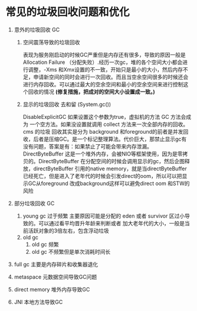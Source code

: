 # 常见的垃圾回收问题和优化

1. 意外的垃圾回收 GC

   1. 空间震荡导致的垃圾回收

      表现为服务刚启动的时候GC严重但是内存还有很多，导致的原因一般是Allocation Failure （分配失败）.经历一次gc，堆的各个空间大小都会进行调整，-Xms 和Xmx设置的不一致，开始只是最小的大小，然后内存不足，申请新空间的同时会进行一次回收。而且当空余空间很多的时候还会进行内存回收。可以通过最大的空余空间和最小的空余空间来进行控制这个回收的情况 **(修复措施，把成对的空间大小设置成一致。)**

   2. 显示的垃圾回收 去和留 (System.gc())

      DisableExplicitGC 如果设置这个参数为true，虚拟机的方法 GC 方法会成为 一个空方法。如果没设置就调用 collect 方法来一次全部内存的回收。cms 的垃圾 回收其实是分为 background 和foreground的前者是并发回收，后者是压缩GC。是一个标记整理算法。代价巨大，那禁止显示gc有没有问题，答案是有：如果禁止了可能会带来内存泄漏。DirectByteBuffer 这是一个堆外内存，会被NIO等框架使用，因为是零拷贝的。DirectByteBuffer 在分配空间的时候会调用显示的gc，然后企图释放，directByteBuffer 引用的native memory，就是当directByteBuffer已经死亡，但是进入了老年代的时候会引发direct的oom，所以可以把显示GC从foreground 改成background这样可以避免direct oom 和STW的风险

2. 部分垃圾回收 GC

   1. young gc 过于频繁 主要原因可能是分配的 eden 或者 survivor 区过小导致的。可以通过看平均晋升年龄来判断或者 加大老年代的大小，一般是当前活跃对象的3倍左右，包含浮动垃圾
   2. old gc 
      1. old gc 频繁
      2. old gc 不频繁但是单次消耗时间长

3. full gc 主要是内存碎片和收集器退化

4. metaspace 元数据空间导致GC问题

   

5. direct memory 堆外内存导致GC

6. JNI 本地方法导致GC